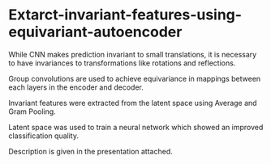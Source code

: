 # Extarct-invariant-features-using-equivariant-autoencoder

While CNN makes prediction invariant to small translations, it is necessary to have invariances to transformations like rotations and reflections.

Group convolutions are used to achieve equivariance in mappings between each layers in the encoder and decoder.

Invariant features were extracted from the latent space using Average and Gram Pooling.

Latent space was used to train a neural network which showed an improved classification quality.

Description is given in the presentation attached.
